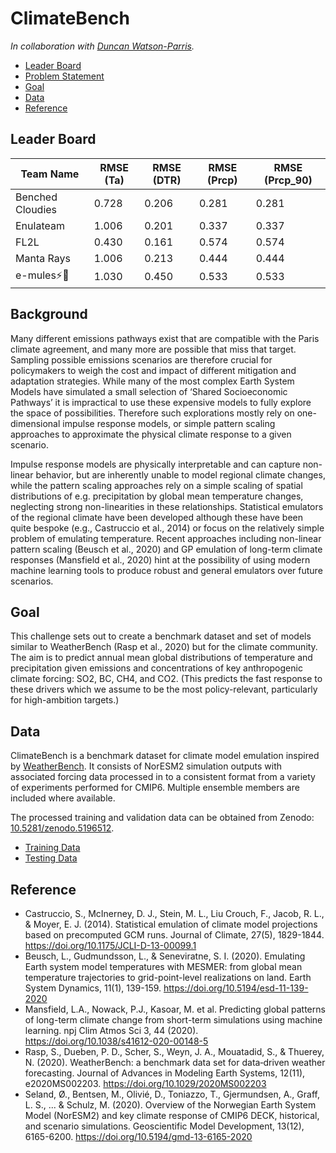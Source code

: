 # ClimateBench

*In collaboration with [Duncan Watson-Parris](https://duncanwp.github.io/).* 

- [Leader Board](#Leader-Board)
- [Problem Statement](#Background)
- [Goal](#Goal)
- [Data](#Data)
- [Reference](#Reference)

## Leader Board 

Team Name | RMSE (Ta) | RMSE (DTR) | RMSE (Prcp) | RMSE (Prcp_90) 
--------- | --------- | ---------- | ----------- | --------------
 Benched Cloudies | 0.728  | 0.206  | 0.281  | 0.281
 Enulateam | 1.006 | 0.201 | 0.337 | 0.337
 FL2L | 0.430 | 0.161 | 0.574 | 0.574
 Manta Rays | 1.006 | 0.213 | 0.444 | 0.444
 e-mules⚡🐴 | 1.030 | 0.450 | 0.533 | 0.533

## Background
Many different emissions pathways exist that are compatible with the Paris climate agreement, and many more are possible that miss that target. Sampling possible emissions scenarios are therefore crucial for policymakers to weigh the cost and impact of different mitigation and adaptation strategies. While many of the most complex Earth System Models have simulated a small selection of ‘Shared Socioeconomic Pathways’ it is impractical to use these expensive models to fully explore the space of possibilities. Therefore such explorations mostly rely on one-dimensional impulse response models, or simple pattern scaling approaches to approximate the physical climate response to a given scenario. 

Impulse response models are physically interpretable and can capture non-linear behavior, but are inherently unable to model regional climate changes, while the pattern scaling approaches rely on a simple scaling of spatial distributions of e.g. precipitation by global mean temperature changes, neglecting strong non-linearities in these relationships. Statistical emulators of the regional climate have been developed although these have been quite bespoke (e.g., Castruccio et al., 2014) or focus on the relatively simple problem of emulating temperature. Recent approaches including non-linear pattern scaling (Beusch et al., 2020) and GP emulation of long-term climate responses (Mansfield et al., 2020) hint at the possibility of using modern machine learning tools to produce robust and general emulators over future scenarios.


## Goal

This challenge sets out to create a benchmark dataset and set of models similar to WeatherBench (Rasp et al., 2020) but for the climate community. The aim is to predict annual mean global distributions of temperature and precipitation given emissions and concentrations of key anthropogenic climate forcing: SO2, BC, CH4, and CO2. (This predicts the fast response to these drivers which we assume to be the most policy-relevant, particularly for high-ambition targets.) 

## Data

ClimateBench is a benchmark dataset for climate model emulation inspired by [WeatherBench](https://github.com/pangeo-data/WeatherBench). It consists of NorESM2 simulation outputs with associated forcing data processed in to a consistent format from a variety of experiments performed for CMIP6. Multiple ensemble members are included where available.

The processed training and validation data can be obtained from Zenodo: [10.5281/zenodo.5196512](https://doi.org/10.5281/zenodo.5196512).

- [Training Data](https://doi.org/10.5281/zenodo.5465895)
- [Testing Data](https://drive.google.com/drive/u/2/folders/1VjoGpQjQxoruq5qCj90Txnz--ss5ulvg)

## Reference

- Castruccio, S., McInerney, D. J., Stein, M. L., Liu Crouch, F., Jacob, R. L., & Moyer, E. J. (2014). Statistical emulation of climate model projections based on precomputed GCM runs. Journal of Climate, 27(5), 1829-1844. https://doi.org/10.1175/JCLI-D-13-00099.1 
- Beusch, L., Gudmundsson, L., & Seneviratne, S. I. (2020). Emulating Earth system model temperatures with MESMER: from global mean temperature trajectories to grid-point-level realizations on land. Earth System Dynamics, 11(1), 139-159. https://doi.org/10.5194/esd-11-139-2020
- Mansfield, L.A., Nowack, P.J., Kasoar, M. et al. Predicting global patterns of long-term climate change from short-term simulations using machine learning. npj Clim Atmos Sci 3, 44 (2020). https://doi.org/10.1038/s41612-020-00148-5
- Rasp, S., Dueben, P. D., Scher, S., Weyn, J. A., Mouatadid, S., & Thuerey, N. (2020). WeatherBench: a benchmark data set for data‐driven weather forecasting. Journal of Advances in Modeling Earth Systems, 12(11), e2020MS002203. https://doi.org/10.1029/2020MS002203
- Seland, Ø., Bentsen, M., Olivié, D., Toniazzo, T., Gjermundsen, A., Graff, L. S., ... & Schulz, M. (2020). Overview of the Norwegian Earth System Model (NorESM2) and key climate response of CMIP6 DECK, historical, and scenario simulations. Geoscientific Model Development, 13(12), 6165-6200. https://doi.org/10.5194/gmd-13-6165-2020 

